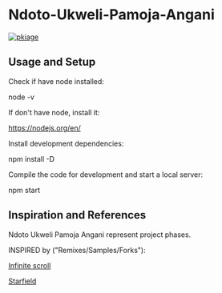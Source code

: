 # Ndoto-Ukweli-Pamoja-Angani

[![pkiage](https://circleci.com/gh/pkiage/art-ideate-create-showcase-scroll.svg?style=svg)](https://app.circleci.com/pipelines/github/pkiage/art-ideate-create-showcase-scroll)

## Usage and Setup

Check if have node installed:

node -v

If don't have node, install it:

https://nodejs.org/en/

Install development dependencies:

npm install -D

Compile the code for development and start a local server:

npm start

## Inspiration and References

Ndoto Ukweli Pamoja Angani represent project phases.

INSPIRED by ("Remixes/Samples/Forks"):

[Infinite scroll](https://codepen.io/vincentorback/pen/zxRyzj)

[Starfield](https://codepen.io/keithclark/pen/zqcEd)
